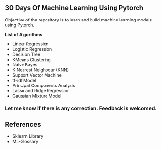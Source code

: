 ## 30 Days Of Machine Learning Using Pytorch

Objective of the repository is to learn and build machine learning models using Pytorch.

**List of Algorithms**

* Linear Regression
* Logistic Regression
* Decision Tree
* KMeans Clustering
* Naive Bayes
* K Nearest Neighbour (KNN)
* Support Vector Machine
* tf-idf Model
* Principal Components Analysis
* Lasso and Ridge Regression
* Gaussian Mixture Model

### Let me know if there is any correction. Feedback is welcomed.

## References

* Sklearn Library
* ML-Glossary
